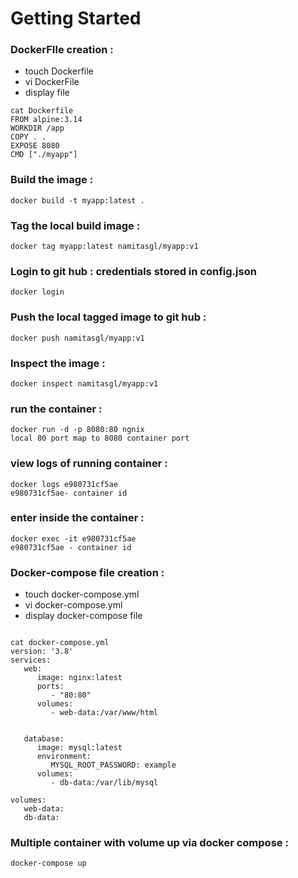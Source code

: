 # Getting Started

### DockerFIle creation :
* touch Dockerfile
* vi DockerFile
* display file

```
cat Dockerfile
FROM alpine:3.14
WORKDIR /app
COPY . .
EXPOSE 8080
CMD ["./myapp"]

```

### Build the image :
	docker build -t myapp:latest .
	
### Tag the local build image :
	docker tag myapp:latest namitasgl/myapp:v1
	
### Login to git hub : credentials stored in config.json
	docker login
	
### Push the local tagged image to git hub :
	docker push namitasgl/myapp:v1
	
### Inspect the image :
	docker inspect namitasgl/myapp:v1
	
### run the container :
	docker run -d -p 8080:80 ngnix
	local 80 port map to 8080 container port
	
### view logs of running container :
	docker logs e980731cf5ae
	e980731cf5ae- container id
	
### enter inside the container :
	docker exec -it e980731cf5ae
	e980731cf5ae - container id
	
### Docker-compose file creation :
* touch docker-compose.yml
* vi docker-compose.yml
* display docker-compose file 

```

cat docker-compose.yml
version: '3.8'
services:
   web:
      image: nginx:latest
      ports:
         - "80:80"
      volumes:
         - web-data:/var/www/html
      

   database:
      image: mysql:latest
      environment:
         MYSQL_ROOT_PASSWORD: example
      volumes:
         - db-data:/var/lib/mysql

volumes:
   web-data:
   db-data:

```
  
### Multiple container with volume up via docker compose :
	docker-compose up

